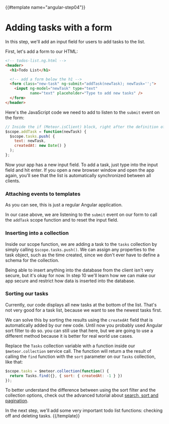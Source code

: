 {{#template name="angular-step04"}}

# Adding tasks with a form

In this step, we'll add an input field for users to add tasks to the list.

First, let's add a form to our HTML:

```html
<!-- todos-list.ng.html -->
<header>
  <h1>Todo List</h1>

  <!-- add a form below the h1 -->
  <form class="new-task" ng-submit="addTask(newTask); newTask='';">
    <input ng-model="newTask" type="text"
           name="text" placeholder="Type to add new tasks" />
  </form>
</header>
```

Here's the JavaScript code we need to add to listen to the `submit` event on the form:

```js
// Inside the if (Meteor.isClient) block, right after the definition of $scope.tasks:
$scope.addTask = function(newTask) {
  $scope.tasks.push( {
    text: newTask,
    createdAt: new Date() }
  );
};
```

Now your app has a new input field. To add a task, just type into the input field and hit enter. If you open a new browser window and open the app again, you'll see that the list is automatically synchronized between all clients.

### Attaching events to templates

As you can see, this is just a regular Angular application.

In our case above, we are listening to the `submit` event on our form to call the `addTask` scope function and to reset the input field.

### Inserting into a collection

Inside our scope function, we are adding a task to the `tasks` collection by simply calling `$scope.tasks.push()`. We can assign any properties to the task object, such as the time created, since we don't ever have to define a schema for the collection.

Being able to insert anything into the database from the client isn't very secure, but it's okay for now. In step 10 we'll learn how we can make our app secure and restrict how data is inserted into the database.

### Sorting our tasks

Currently, our code displays all new tasks at the bottom of the list. That's not very good for a task list, because we want to see the newest tasks first.

We can solve this by sorting the results using the `createdAt` field that is automatically added by our new code.
Until now you probably used Angular sort filter to do so. you can still use that here, but we are going to use a different method because it is better for real world use cases.

Replace the `Tasks` collection variable with a function inside our `$meteor.collection` service call.
The function will return a the result of calling the `find` function with the `sort` parameter on our `Tasks` collection, like that:

```js
$scope.tasks = $meteor.collection(function() {
  return Tasks.find({}, { sort: { createdAt: -1 } })
});
```
To better understand the difference between using the sort filter and the collection options, check out the advanced tutorial about [search, sort and pagination](http://angular-meteor.com/tutorial/step_12).

In the next step, we'll add some very important todo list functions: checking off and deleting tasks.
{{/template}}
